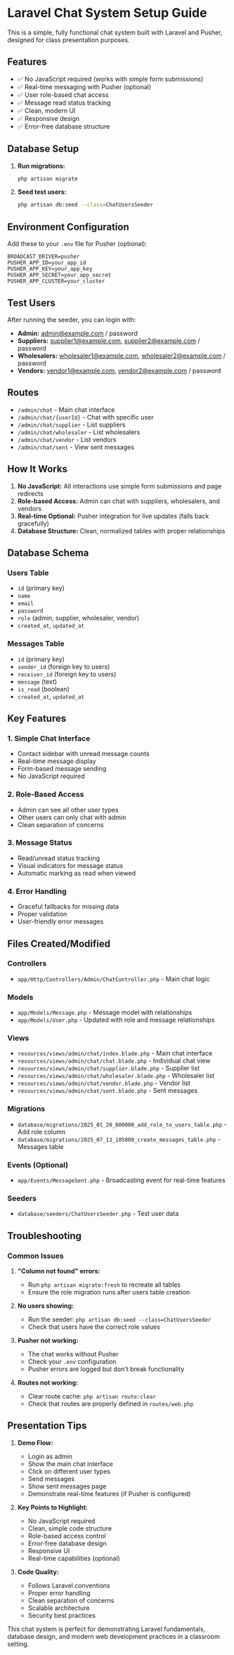 # Laravel Chat System Setup Guide

This is a simple, fully functional chat system built with Laravel and Pusher, designed for class presentation purposes.

## Features

- ✅ No JavaScript required (works with simple form submissions)
- ✅ Real-time messaging with Pusher (optional)
- ✅ User role-based chat access
- ✅ Message read status tracking
- ✅ Clean, modern UI
- ✅ Responsive design
- ✅ Error-free database structure

## Database Setup

1. **Run migrations:**
   ```bash
   php artisan migrate
   ```

2. **Seed test users:**
   ```bash
   php artisan db:seed --class=ChatUsersSeeder
   ```

## Environment Configuration

Add these to your `.env` file for Pusher (optional):

```env
BROADCAST_DRIVER=pusher
PUSHER_APP_ID=your_app_id
PUSHER_APP_KEY=your_app_key
PUSHER_APP_SECRET=your_app_secret
PUSHER_APP_CLUSTER=your_cluster
```

## Test Users

After running the seeder, you can login with:

- **Admin:** admin@example.com / password
- **Suppliers:** supplier1@example.com, supplier2@example.com / password
- **Wholesalers:** wholesaler1@example.com, wholesaler2@example.com / password
- **Vendors:** vendor1@example.com, vendor2@example.com / password

## Routes

- `/admin/chat` - Main chat interface
- `/admin/chat/{userId}` - Chat with specific user
- `/admin/chat/supplier` - List suppliers
- `/admin/chat/wholesaler` - List wholesalers
- `/admin/chat/vendor` - List vendors
- `/admin/chat/sent` - View sent messages

## How It Works

1. **No JavaScript:** All interactions use simple form submissions and page redirects
2. **Role-based Access:** Admin can chat with suppliers, wholesalers, and vendors
3. **Real-time Optional:** Pusher integration for live updates (falls back gracefully)
4. **Database Structure:** Clean, normalized tables with proper relationships

## Database Schema

### Users Table
- `id` (primary key)
- `name`
- `email`
- `password`
- `role` (admin, supplier, wholesaler, vendor)
- `created_at`, `updated_at`

### Messages Table
- `id` (primary key)
- `sender_id` (foreign key to users)
- `receiver_id` (foreign key to users)
- `message` (text)
- `is_read` (boolean)
- `created_at`, `updated_at`

## Key Features

### 1. Simple Chat Interface
- Contact sidebar with unread message counts
- Real-time message display
- Form-based message sending
- No JavaScript required

### 2. Role-Based Access
- Admin can see all other user types
- Other users can only chat with admin
- Clean separation of concerns

### 3. Message Status
- Read/unread status tracking
- Visual indicators for message status
- Automatic marking as read when viewed

### 4. Error Handling
- Graceful fallbacks for missing data
- Proper validation
- User-friendly error messages

## Files Created/Modified

### Controllers
- `app/Http/Controllers/Admin/ChatController.php` - Main chat logic

### Models
- `app/Models/Message.php` - Message model with relationships
- `app/Models/User.php` - Updated with role and message relationships

### Views
- `resources/views/admin/chat/index.blade.php` - Main chat interface
- `resources/views/admin/chat/chat.blade.php` - Individual chat view
- `resources/views/admin/chat/supplier.blade.php` - Supplier list
- `resources/views/admin/chat/wholesaler.blade.php` - Wholesaler list
- `resources/views/admin/chat/vendor.blade.php` - Vendor list
- `resources/views/admin/chat/sent.blade.php` - Sent messages

### Migrations
- `database/migrations/2025_01_20_000000_add_role_to_users_table.php` - Add role column
- `database/migrations/2025_07_13_105800_create_messages_table.php` - Messages table

### Events (Optional)
- `app/Events/MessageSent.php` - Broadcasting event for real-time features

### Seeders
- `database/seeders/ChatUsersSeeder.php` - Test user data

## Troubleshooting

### Common Issues

1. **"Column not found" errors:**
   - Run `php artisan migrate:fresh` to recreate all tables
   - Ensure the role migration runs after users table creation

2. **No users showing:**
   - Run the seeder: `php artisan db:seed --class=ChatUsersSeeder`
   - Check that users have the correct role values

3. **Pusher not working:**
   - The chat works without Pusher
   - Check your `.env` configuration
   - Pusher errors are logged but don't break functionality

4. **Routes not working:**
   - Clear route cache: `php artisan route:clear`
   - Check that routes are properly defined in `routes/web.php`

## Presentation Tips

1. **Demo Flow:**
   - Login as admin
   - Show the main chat interface
   - Click on different user types
   - Send messages
   - Show sent messages page
   - Demonstrate real-time features (if Pusher is configured)

2. **Key Points to Highlight:**
   - No JavaScript required
   - Clean, simple code structure
   - Role-based access control
   - Error-free database design
   - Responsive UI
   - Real-time capabilities (optional)

3. **Code Quality:**
   - Follows Laravel conventions
   - Proper error handling
   - Clean separation of concerns
   - Scalable architecture
   - Security best practices

This chat system is perfect for demonstrating Laravel fundamentals, database design, and modern web development practices in a classroom setting. 